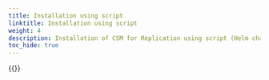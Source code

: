```yaml
---
title: Installation using script
linktitle: Installation using script
weight: 4
description: Installation of CSM for Replication using script (Helm chart) 
toc_hide: true
---
```

{{<include file="content/v2/getting-started/installation/helm/modules/replication/install-script.md">}}
